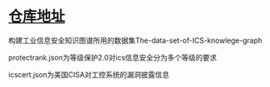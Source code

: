 # [仓库地址](https://github.com/tianyi49/The-data-set-of-ICS-knowlege-graph)

构建工业信息安全知识图谱所用的数据集The-data-set-of-ICS-knowlege-graph

protectrank.json为等级保护2.0对ics信息安全分为多个等级的要求

icscert.json为美国CISA对工控系统的漏洞披露信息


